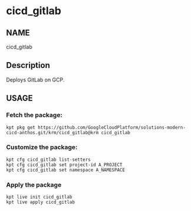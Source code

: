 # cicd_gitlab

## NAME

cicd_gitlab

## Description

Deploys GitLab on GCP.

## USAGE

### Fetch the package:

```
kpt pkg get https://github.com/GoogleCloudPlatform/solutions-modern-cicd-anthos.git/krm/cicd_gitlab@krm cicd_gitlab
```

### Customize the package:

```
kpt cfg cicd_gitlab list-setters
kpt cfg cicd_gitlab set project-id A_PROJECT
kpt cfg cicd_gitlab set namespace A_NAMESPACE
```

### Apply the package

```
kpt live init cicd_gitlab
kpt live apply cicd_gitlab
```
